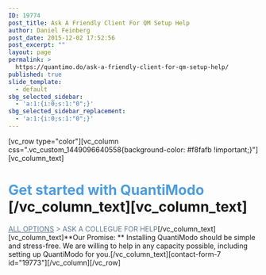 ```yaml
---
ID: 19774
post_title: Ask A Friendly Client For QM Setup Help
author: Daniel Feinberg
post_date: 2015-12-02 17:52:56
post_excerpt: ""
layout: page
permalink: >
  https://quantimo.do/ask-a-friendly-client-for-qm-setup-help/
published: true
slide_template:
  - default
sbg_selected_sidebar:
  - 'a:1:{i:0;s:1:"0";}'
sbg_selected_sidebar_replacement:
  - 'a:1:{i:0;s:1:"0";}'
---
```

[vc_row type="color"][vc_column css=".vc_custom_1449096640558{background-color: #f8fafb !important;}"][vc_column_text] 
# <span style="color: #4d9de0;">Get started with QuantiModo</span> [/vc_column_text][vc_column_text]

<span style="color: #607890;"><a style="color: #607890;" href="https://quantimo.do/developer-platform/developer-documentation/">ALL OPTIONS</a> > ASK A COLLEGUE FOR HELP</span>[/vc_column_text][vc_column_text]**Our Promise: ** Installing QuantiModo should be simple and stress-free. We are willing to help in any capacity possible, including setting up QuantiModo for you.[/vc_column_text][contact-form-7 id="19773"][/vc_column][/vc_row]